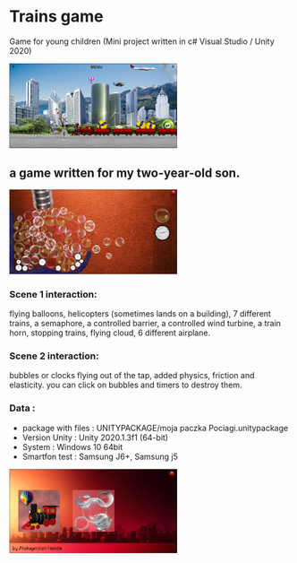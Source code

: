# Trains game 
Game for young children 
(Mini project written in c# Visual Studio / Unity 2020)

<img src="./projectScreenImage/Trains3.png" width=300/>

## a game written for my two-year-old son.
<img src="./projectScreenImage/Trains2.png" width=300/>

### Scene 1 interaction:
flying balloons, helicopters (sometimes lands on a building), 7 different trains, a semaphore, a controlled barrier, a controlled wind turbine, a train horn, stopping trains, flying cloud, 6 different airplane.
### Scene 2 interaction:
bubbles or clocks flying out of the tap, added physics, friction and elasticity. you can click on bubbles and timers to destroy them.

### Data :
<ul>
<li>package with files : UNITYPACKAGE/moja paczka Pociagi.unitypackage</li>
<li>Version Unity : Unity 2020.1.3f1 (64-bit)</li>
<li>System : Windows 10 64bit</li>
<li>Smartfon test : Samsung J6+, Samsung j5</li>
</ul>

<img src="./projectScreenImage/Trains1.png" width=300/>